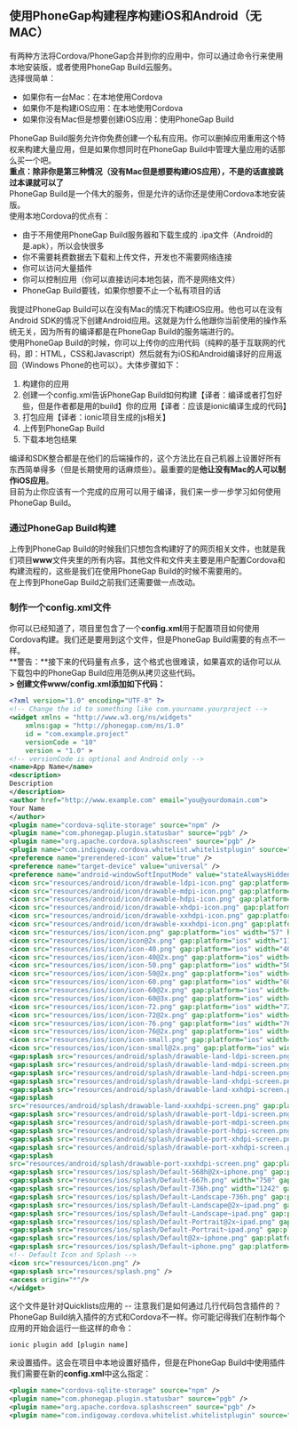 ## 使用PhoneGap构建程序构建iOS和Android（无MAC）
  
有两种方法将Cordova/PhoneGap合并到你的应用中，你可以通过命令行来使用本地安装版，或者使用PhoneGap Build云服务。  
选择很简单：
* 如果你有一台Mac：在本地使用Cordova
* 如果你不是构建iOS应用：在本地使用Cordova
* 如果你没有Mac但是想要创建iOS应用：使用PhoneGap Build

PhoneGap Build服务允许你免费创建一个私有应用。你可以删掉应用重用这个特权来构建大量应用，但是如果你想同时在PhoneGap Build中管理大量应用的话那么买一个吧。  
**重点：除非你是第三种情况（没有Mac但是想要构建iOS应用），不是的话直接跳过本课就可以了**  
PhoneGap Build是一个伟大的服务，但是允许的话你还是使用Cordova本地安装版。  
使用本地Cordova的优点有：
* 由于不用使用PhoneGap Build服务器和下载生成的 .ipa文件（Android的是.apk），所以会快很多
* 你不需要耗费数据去下载和上传文件，开发也不需要网络连接
* 你可以访问大量插件
* 你可以控制应用（你可以直接访问本地包装，而不是网络文件）
* PhoneGap Build要钱，如果你想要不止一个私有项目的话

我提过PhoneGap Build可以在没有Mac的情况下构建iOS应用。他也可以在没有Android SDK的情况下创建Android应用。这就是为什么他跟你当前使用的操作系统无关，因为所有的编译都是在PhoneGap Build的服务端进行的。  
使用PhoneGap Build的时候，你可以上传你的应用代码（纯粹的基于互联网的代码，即：HTML，CSS和Javascript）然后就有为iOS和Android编译好的应用返回（Windows Phone的也可以）。大体步骤如下：
1. 构建你的应用
2. 创建一个config.xml告诉PhoneGap Build如何构建【译者：编译或者打包好些，但是作者都是用的build】你的应用【译者：应该是ionic编译生成的代码】
3. 打包应用【译者：ionic项目生成的js相关】
4. 上传到PhoneGap Build
5. 下载本地包结果

编译和SDK整合都是在他们的后端操作的，这个方法比在自己机器上设置好所有东西简单得多（但是长期使用的话麻烦些）。最重要的是**他让没有Mac的人可以制作iOS应用**。  
目前为止你应该有一个完成的应用可以用于编译，我们来一步一步学习如何使用PhoneGap Build。  
  
### 通过PhoneGap Build构建
  
上传到PhoneGap Build的时候我们只想包含构建好了的网页相关文件，也就是我们项目**www**文件夹里的所有内容。其他文件和文件夹主要是用户配置Cordova和构建流程的，这些是我们在使用PhoneGap Build的时候不需要用的。  
在上传到PhoneGap Build之前我们还需要做一点改动。  
  
### 制作一个config.xml文件
你可以已经知道了，项目里包含了一个**config.xml**用于配置项目如何使用Cordova构建。我们还是要用到这个文件，但是PhoneGap Build需要的有点不一样。  
**警告：**接下来的代码量有点多，这个格式也很难读，如果喜欢的话你可以从下载包中的PhoneGap Build应用范例从拷贝这些代码。  
**> 创建文件www/config.xml添加如下代码：**
```xml
<?xml version="1.0" encoding="UTF-8" ?>
<!-- Change the id to something like com.yourname.yourproject -->
<widget xmlns = "http://www.w3.org/ns/widgets"
    xmlns:gap = "http://phonegap.com/ns/1.0"
    id = "com.example.project"
    versionCode = "10"
    version = "1.0" >
<!-- versionCode is optional and Android only -->
<name>App Name</name>
<description>
Description
</description>
<author href="http://www.example.com" email="you@yourdomain.com">
Your Name
</author>
<plugin name="cordova-sqlite-storage" source="npm" />
<plugin name="com.phonegap.plugin.statusbar" source="pgb" />
<plugin name="org.apache.cordova.splashscreen" source="pgb" />
<plugin name="com.indigoway.cordova.whitelist.whitelistplugin" source="pgb" />
<preference name="prerendered-icon" value="true" />
<preference name="target-device" value="universal" />
<preference name="android-windowSoftInputMode" value="stateAlwaysHidden"/>
<icon src="resources/android/icon/drawable-ldpi-icon.png" gap:platform="android" gap:qualifier="ldpi"/>
<icon src="resources/android/icon/drawable-mdpi-icon.png" gap:platform="android" gap:qualifier="mdpi"/>
<icon src="resources/android/icon/drawable-hdpi-icon.png" gap:platform="android" gap:qualifier="hdpi"/>
<icon src="resources/android/icon/drawable-xhdpi-icon.png" gap:platform="android" gap:qualifier="xhdpi"/>
<icon src="resources/android/icon/drawable-xxhdpi-icon.png" gap:platform="android" gap:qualifier="xxhdpi"/>
<icon src="resources/android/icon/drawable-xxxhdpi-icon.png" gap:platform="android" gap:qualifier="xxxhdpi"/>
<icon src="resources/ios/icon/icon.png" gap:platform="ios" width="57" height="57"/>
<icon src="resources/ios/icon/icon@2x.png" gap:platform="ios" width="114" height="114"/>
<icon src="resources/ios/icon/icon-40.png" gap:platform="ios" width="40" height="40"/>
<icon src="resources/ios/icon/icon-40@2x.png" gap:platform="ios" width="80" height="80"/>
<icon src="resources/ios/icon/icon-50.png" gap:platform="ios" width="50" height="50"/>
<icon src="resources/ios/icon/icon-50@2x.png" gap:platform="ios" width="100" height="100"/>
<icon src="resources/ios/icon/icon-60.png" gap:platform="ios" width="60" height="60"/>
<icon src="resources/ios/icon/icon-60@2x.png" gap:platform="ios" width="120" height="120"/>
<icon src="resources/ios/icon/icon-60@3x.png" gap:platform="ios" width="180" height="180"/>
<icon src="resources/ios/icon/icon-72.png" gap:platform="ios" width="72" height="72"/>
<icon src="resources/ios/icon/icon-72@2x.png" gap:platform="ios" width="144" height="144"/>
<icon src="resources/ios/icon/icon-76.png" gap:platform="ios" width="76" height="76"/>
<icon src="resources/ios/icon/icon-76@2x.png" gap:platform="ios" width="152" height="152"/>
<icon src="resources/ios/icon/icon-small.png" gap:platform="ios" width="29" height="29"/>
<icon src="resources/ios/icon/icon-small@2x.png" gap:platform="ios" width="58" height="58"/>
<gap:splash src="resources/android/splash/drawable-land-ldpi-screen.png" gap:platform="android" gap:qualifier="land-ldpi"/>
<gap:splash src="resources/android/splash/drawable-land-mdpi-screen.png" gap:platform="android" gap:qualifier="land-mdpi"/>
<gap:splash src="resources/android/splash/drawable-land-hdpi-screen.png" gap:platform="android" gap:qualifier="land-hdpi"/>
<gap:splash src="resources/android/splash/drawable-land-xhdpi-screen.png" gap:platform="android" gap:qualifier="land-xhdpi"/>
<gap:splash src="resources/android/splash/drawable-land-xxhdpi-screen.png" gap:platform="android" gap:qualifier="land-xxhdpi"/>
<gap:splash
src="resources/android/splash/drawable-land-xxxhdpi-screen.png" gap:platform="android" gap:qualifier="land-xxxhdpi"/>
<gap:splash src="resources/android/splash/drawable-port-ldpi-screen.png" gap:platform="android" gap:qualifier="port-ldpi"/>
<gap:splash src="resources/android/splash/drawable-port-mdpi-screen.png" gap:platform="android" gap:qualifier="port-mdpi"/>
<gap:splash src="resources/android/splash/drawable-port-hdpi-screen.png" gap:platform="android" gap:qualifier="port-hdpi"/>
<gap:splash src="resources/android/splash/drawable-port-xhdpi-screen.png" gap:platform="android" gap:qualifier="port-xhdpi"/>
<gap:splash src="resources/android/splash/drawable-port-xxhdpi-screen.png" gap:platform="android" gap:qualifier="port-xxhdpi"/>
<gap:splash
src="resources/android/splash/drawable-port-xxxhdpi-screen.png" gap:platform="android" gap:qualifier="port-xxxhdpi"/>
<gap:splash src="resources/ios/splash/Default-568h@2x~iphone.png" gap:platform="ios" width="640" height="1136"/>
<gap:splash src="resources/ios/splash/Default-667h.png" width="750" gap:platform="ios" height="1334"/>
<gap:splash src="resources/ios/splash/Default-736h.png" width="1242" gap:platform="ios" height="2208"/>
<gap:splash src="resources/ios/splash/Default-Landscape-736h.png" gap:platform="ios" width="2208" height="1242"/>
<gap:splash src="resources/ios/splash/Default-Landscape@2x~ipad.png" gap:platform="ios" width="2048" height="1536"/>
<gap:splash src="resources/ios/splash/Default-Landscape~ipad.png" gap:platform="ios" width="1024" height="768"/>
<gap:splash src="resources/ios/splash/Default-Portrait@2x~ipad.png" gap:platform="ios" width="1536" height="2048"/>
<gap:splash src="resources/ios/splash/Default-Portrait~ipad.png" gap:platform="ios" width="768" height="1024"/>
<gap:splash src="resources/ios/splash/Default@2x~iphone.png" gap:platform="ios" width="640" height="960"/>
<gap:splash src="resources/ios/splash/Default~iphone.png" gap:platform="ios" width="320" height="480"/>
<!-- Default Icon and Splash -->
<icon src="resources/icon.png" />
<gap:splash src="resources/splash.png" />
<access origin="*"/>
</widget>
```
这个文件是针对Quicklists应用的 -- 注意我们是如何通过几行代码包含插件的？PhoneGap Build纳入插件的方式和Cordova不一样。你可能记得我们在制作每个应用的开始会运行一些这样的命令：
```shell
ionic plugin add [plugin name]
```
来设置插件。这会在项目中本地设置好插件，但是在PhoneGap Build中使用插件我们需要在新的**config.xml**中这么指定：
```xml
<plugin name="cordova-sqlite-storage" source="npm" />
<plugin name="com.phonegap.plugin.statusbar" source="pgb" />
<plugin name="org.apache.cordova.splashscreen" source="pgb" />
<plugin name="com.indigoway.cordova.whitelist.whitelistplugin" source="pgb" />
```